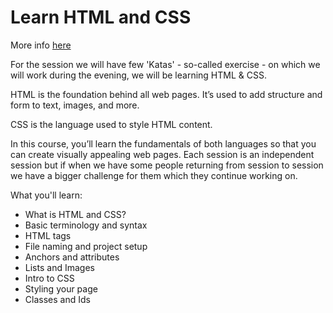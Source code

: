 # Learn HTML and CSS

More info [here](https://musescodejs.org/sydney-dojo.html)

For the session we will have few 'Katas' - so-called exercise - on which we will work during the evening, we will be learning HTML & CSS. 

HTML is the foundation behind all web pages. It’s used to add structure and form to text, images, and more. 

CSS is the language used to style HTML content. 

In this course, you’ll learn the fundamentals of both languages so that you can create visually appealing web pages. Each session is an independent session but if when we have some people returning from session to session we have a bigger challenge for them which they continue working on.

What you'll learn:

- What is HTML and CSS?
- Basic terminology and syntax
- HTML tags
- File naming and project setup
- Anchors and attributes
- Lists and Images
- Intro to CSS
- Styling your page
- Classes and Ids

